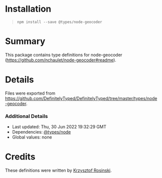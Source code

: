# Installation
> `npm install --save @types/node-geocoder`

# Summary
This package contains type definitions for node-geocoder (https://github.com/nchaulet/node-geocoder#readme).

# Details
Files were exported from https://github.com/DefinitelyTyped/DefinitelyTyped/tree/master/types/node-geocoder.

### Additional Details
 * Last updated: Thu, 30 Jun 2022 19:32:29 GMT
 * Dependencies: [@types/node](https://npmjs.com/package/@types/node)
 * Global values: none

# Credits
These definitions were written by [Krzysztof Rosinski](https://github.com/rosek86).
